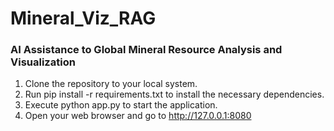 # Mineral_Viz_RAG

### AI Assistance to Global Mineral Resource Analysis and Visualization
1. Clone the repository to your local system.  
2. Run pip install -r requirements.txt to install the necessary dependencies.  
3. Execute python app.py to start the application.  
4. Open your web browser and go to http://127.0.0.1:8080